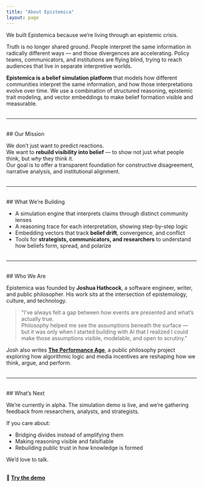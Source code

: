 ```yaml
---
title: "About Epistemica"
layout: page
---
```


We built Epistemica because we’re living through an epistemic crisis.

Truth is no longer shared ground. People interpret the same information in radically different ways — and those divergences are accelerating. Policy teams, communicators, and institutions are flying blind, trying to reach audiences that live in separate interpretive worlds.

**Epistemica is a belief simulation platform** that models how different communities interpret the same information, and how those interpretations evolve over time. We use a combination of structured reasoning, epistemic trait modeling, and vector embeddings to make belief formation visible and measurable.<br><br>

---
<br>
## Our Mission

We don’t just want to predict reactions.  
We want to **rebuild visibility into belief** — to show not just what people think, but _why_ they think it.  
Our goal is to offer a transparent foundation for constructive disagreement, narrative analysis, and institutional alignment.<br><br>

---
<br>
## What We’re Building

- A simulation engine that interprets claims through distinct community lenses  
- A reasoning trace for each interpretation, showing step-by-step logic  
- Embedding vectors that track **belief drift**, convergence, and conflict  
- Tools for **strategists, communicators, and researchers** to understand how beliefs form, spread, and polarize<br><br>

---

<br>
## Who We Are

Epistemica was founded by **Joshua Hathcock**, a software engineer, writer, and public philosopher. His work sits at the intersection of epistemology, culture, and technology.

> "I’ve always felt a gap between how events are presented and what’s actually true.  
> Philosophy helped me see the assumptions beneath the surface — but it was only when I started building with AI that I realized I could make those assumptions visible, modelable, and open to scrutiny."

Josh also writes [**The Performance Age**](https://theperformanceage.com/), a public philosophy project exploring how algorithmic logic and media incentives are reshaping how we think, argue, and perform.<br><br>

---
<br>
## What’s Next

We’re currently in alpha. The simulation demo is live, and we’re gathering feedback from researchers, analysts, and strategists.

If you care about:

- Bridging divides instead of amplifying them  
- Making reasoning visible and falsifiable  
- Rebuilding public trust in how knowledge is formed  

We’d love to talk.<br><br>

**🔗 [Try the demo](https://epistemica.streamlit.app/)**  
